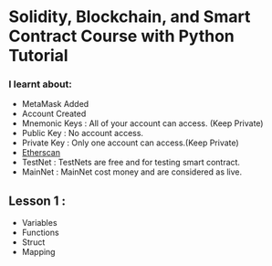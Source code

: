 # Solidity, Blockchain, and Smart Contract Course with Python Tutorial
### I learnt about:

* MetaMask Added
* Account Created
* Mnemonic Keys : All of your account can access. (Keep Private)
* Public Key : No account access.
* Private Key : Only one account can access.(Keep Private)
* [Etherscan](https://etherscan.io/)
* TestNet : TestNets are free and for testing smart contract.
* MainNet : MainNet cost money and are considered as live.

## Lesson 1 :

* Variables
* Functions
* Struct
* Mapping

